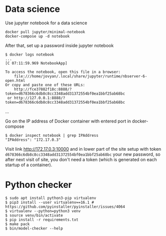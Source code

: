 # Data science

Use jupyter notebook for a data science

    docker pull jupyter/minimal-notebook
    docker-compose up -d notebook

After that, set up a password inside jupyter notebook

    $ docker logs notebook
    ...
    [C 07:11:59.969 NotebookApp] 
    
    To access the notebook, open this file in a browser:
        file:///home/jovyan/.local/share/jupyter/runtime/nbserver-6-open.html
    Or copy and paste one of these URLs:
        http://fce37882f18c:8888/?token=d678366c6db8c8cc3348add31372554bf0ea1bbf25ab68bc
     or http://127.0.0.1:8888/?token=d678366c6db8c8cc3348add31372554bf0ea1bbf25ab68bc
   ...

Go on the IP address of Docker container with entered port in docker-compose

    $ docker inspect notebook | grep IPAddress
    "IPAddress": "172.17.0.3"
    
Visit link <http://172.17.0.3:10000> and in lower part of the site setup with token `d678366c6db8c8cc3348add31372554bf0ea1bbf25ab68bc` your new password, so after next visit of site, you don't need a token (which is generated on each startup of a container).


# Python checker


    $ sudo apt install python3-pip virtualenv
    $ pip3 install --user virtualenv==16.1 # https://github.com/pyinstaller/pyinstaller/issues/4064
    $ virtualenv --python=python3 venv
    $ source venv/bin/activate
    $ pip install -r requirements.txt
    $ make pack
    $ bin/model-checker --help

